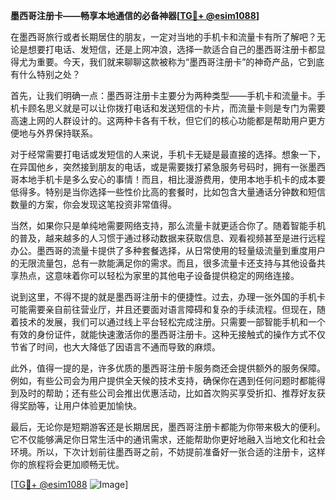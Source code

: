 **墨西哥注册卡——畅享本地通信的必备神器[[TG💪+ @esim1088](https://t.me/s/esim1088)]**

在墨西哥旅行或者长期居住的朋友，一定对当地的手机卡和流量卡有所了解吧？无论是想要打电话、发短信，还是上网冲浪，选择一款适合自己的墨西哥注册卡都显得尤为重要。今天，我们就来聊聊这款被称为“墨西哥注册卡”的神奇产品，它到底有什么特别之处？

首先，让我们明确一点：墨西哥注册卡主要分为两种类型——手机卡和流量卡。手机卡顾名思义就是可以让你拨打电话和发送短信的卡片，而流量卡则是专门为需要高速上网的人群设计的。这两种卡各有千秋，但它们的核心功能都是帮助用户更方便地与外界保持联系。

对于经常需要打电话或发短信的人来说，手机卡无疑是最直接的选择。想象一下，在异国他乡，突然接到朋友的电话，或是需要拨打紧急服务号码时，拥有一张墨西哥本地手机卡是多么安心的事情！而且，相比漫游费用，使用本地手机卡的成本要低得多。特别是当你选择一些性价比高的套餐时，比如包含大量通话分钟数和短信数量的方案，你会发现这笔投资非常值得。

当然，如果你只是单纯地需要网络支持，那么流量卡就更适合你了。随着智能手机的普及，越来越多的人习惯于通过移动数据来获取信息、观看视频甚至是进行远程办公。墨西哥的流量卡提供了多种套餐选择，从日常使用的轻量级流量到重度用户的无限流量包，总有一款能满足你的需求。而且，很多流量卡还支持与其他设备共享热点，这意味着你可以轻松为家里的其他电子设备提供稳定的网络连接。

说到这里，不得不提的就是墨西哥注册卡的便捷性。过去，办理一张外国的手机卡可能需要亲自前往营业厅，并且还要面对语言障碍和复杂的手续流程。但现在，随着技术的发展，我们可以通过线上平台轻松完成注册。只需要一部智能手机和一个有效的身份证件，就能快速激活你的墨西哥注册卡。这种无接触式的操作方式不仅节省了时间，也大大降低了因语言不通而导致的麻烦。

此外，值得一提的是，许多优质的墨西哥注册卡服务商还会提供额外的服务保障。例如，有些公司会为用户提供全天候的技术支持，确保你在遇到任何问题时都能得到及时的帮助；还有些公司会推出优惠活动，比如首次购买享受折扣、推荐好友获得奖励等，让用户体验更加愉快。

最后，无论你是短期游客还是长期居民，墨西哥注册卡都能为你带来极大的便利。它不仅能够满足你日常生活中的通讯需求，还能帮助你更好地融入当地文化和社会环境。所以，下次计划前往墨西哥之前，不妨提前准备好一张合适的注册卡，这样你的旅程将会更加顺畅无忧。

[[TG💪+ @esim1088](https://t.me/s/esim1088) ![Image](https://i.postimg.cc/4NQfJmqS/Snipaste-2025-05-13-00-14-12.png)]